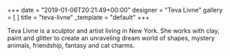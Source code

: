 +++
date = "2019-01-06T20:21:49+00:00"
designer = "Teva Livne"
gallery = [ ]
title = "teva-livne"
_template = "default"
+++

Teva Livne is a sculptor and artist living in New York. She works with clay, paint and glitter to create an unraveling dream world of shapes, mystery animals, friendship, fantasy and cat charms.
